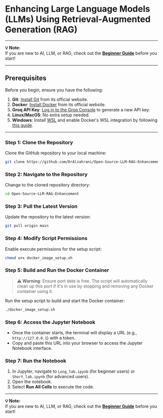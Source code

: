 
# Enhancing Large Language Models (LLMs) Using Retrieval-Augmented Generation (RAG)

---

**💡 Note:**  
If you are new to AI, LLM, or RAG, check out the [**Beginner Guide**](https://github.com/DrAlzahrani/Open-Source-LLM-RAG-Enhancement/wiki) before you start!  

---

## Prerequisites
Before you begin, ensure you have the following:

1. **Git**: [Install Git](https://git-scm.com/) from its official website.  
2. **Docker**: [Install Docker](https://www.docker.com) from its official website.  
3. **Groq API Key**: [Log in to the Groq Console](https://console.groq.com) to generate a new API key.  
4. **Linux/MacOS**: No extra setup needed.  
5. **Windows**: Install [WSL](https://learn.microsoft.com/en-us/windows/wsl/install) and enable Docker's WSL integration by following [this guide](https://docs.docker.com/desktop/windows/wsl/).  

---

### Step 1: Clone the Repository
Clone the GitHub repository to your local machine:  
```bash
git clone https://github.com/DrAlzahrani/Open-Source-LLM-RAG-Enhancement.git
```

### Step 2: Navigate to the Repository
Change to the cloned repository directory:  
```bash
cd Open-Source-LLM-RAG-Enhancement
```

### Step 3: Pull the Latest Version
Update the repository to the latest version:  
```bash
git pull origin main
```

### Step 4: Modify Script Permissions
Enable execute permissions for the setup script:  
```bash
chmod u+x docker_image_setup.sh
```

### Step 5: Build and Run the Docker Container
> **⚠️ Warning**: Ensure port `8888` is free. The script will automatically clean up this port if it's in use by stopping and removing any Docker container using it.

Run the setup script to build and start the Docker container:  
```bash
./docker_image_setup.sh
```

### Step 6: Access the Jupyter Notebook
- Once the container starts, the terminal will display a URL (e.g., `http://127.0.0.1`) with a token.  
- Copy and paste this URL into your browser to access the Jupyter Notebook interface.  

### Step 7: Run the Notebook
1. In Jupyter, navigate to `Long_lab.ipynb` (for beginner users) or `Short_lab.ipynb` (for advanced users).
2. Open the notebook.  
3. Select **Run All Cells** to execute the code.  

---

**💡 Note:**  
If you are new to AI, LLM, or RAG, check out the [**Beginner Guide**](https://github.com/DrAlzahrani/Open-Source-LLM-RAG-Enhancement/wiki) before you start!  

